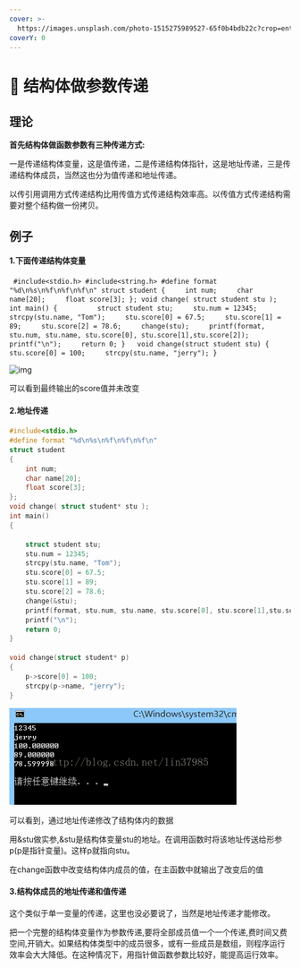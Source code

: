 ```yaml
---
cover: >-
  https://images.unsplash.com/photo-1515275989527-65f0b4bdb22c?crop=entropy&cs=srgb&fm=jpg&ixid=MnwxOTcwMjR8MHwxfHNlYXJjaHwxfHxzdHJ1Y3R8ZW58MHx8fHwxNjQ4MjA4NTkx&ixlib=rb-1.2.1&q=85
coverY: 0
---
```


# 📳 结构体做参数传递

## 理论

**首先结构体做函数参数有三种传递方式:**

一是传递结构体变量，这是值传递，二是传递结构体指针，这是地址传递，三是传递结构体成员，当然这也分为值传递和地址传递。

以传引用调用方式传递结构比用传值方式传递结构效率高。以传值方式传递结构需要对整个结构做一份拷贝。

## 例子

#### 1.下面传递结构体变量

```
 #include<stdio.h> #include<string.h> #define format "%d\n%s\n%f\n%f\n%f\n" struct student {     int num;     char name[20];     float score[3]; }; void change( struct student stu ); int main() {          struct student stu;     stu.num = 12345;     strcpy(stu.name, "Tom");     stu.score[0] = 67.5;     stu.score[1] = 89;     stu.score[2] = 78.6;     change(stu);     printf(format, stu.num, stu.name, stu.score[0], stu.score[1],stu.score[2]);     printf("\n");     return 0; }   void change(struct student stu) {     stu.score[0] = 100;     strcpy(stu.name, "jerry"); }
```

![img](file:///Users/imacbook/Documents/Notes/Computer%20Engineering/Basis%20of%20CS/c:c++%E8%AF%AD%E8%A8%80/%E7%BB%93%E6%9E%84%E4%BD%93%E5%81%9A%E5%8F%82%E6%95%B0%E4%BC%A0%E9%80%92/20140815150142953.jpeg?lastModify=1648208476)

可以看到最终输出的score值并未改变

#### 2.地址传递

```cpp
#include<stdio.h>
#define format "%d\n%s\n%f\n%f\n%f\n"
struct student
{
    int num;
    char name[20];
    float score[3];
};
void change( struct student* stu );
int main()
{
    
    struct student stu;
    stu.num = 12345;
    strcpy(stu.name, "Tom");
    stu.score[0] = 67.5;
    stu.score[1] = 89;
    stu.score[2] = 78.6;
    change(&stu);
    printf(format, stu.num, stu.name, stu.score[0], stu.score[1],stu.score[2]);
    printf("\n");
    return 0;
}
 
void change(struct student* p)
{
    p->score[0] = 100;
    strcpy(p->name, "jerry");
}
```

![](../.gitbook/assets/20140815151805750.jpeg)

可以看到，通过地址传递修改了结构体内的数据

用\&stu做实参,\&stu是结构体变量stu的地址。在调用函数时将该地址传送给形参p(p是指针变量)。这样p就指向stu。

在change函数中改变结构体内成员的值，在主函数中就输出了改变后的值

#### 3.结构体成员的地址传递和值传递

这个类似于单一变量的传递，这里也没必要说了，当然是地址传递才能修改。

把一个完整的结构体变量作为参数传递,要将全部成员值一个一个传递,费时间又费空间,开销大。如果结构体类型中的成员很多，或有一些成员是数组，则程序运行效率会大大降低。在这种情况下，用指针做函数参数比较好，能提高运行效率。
